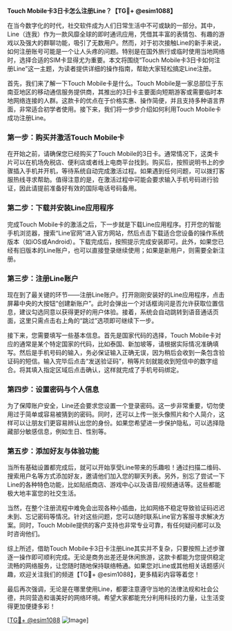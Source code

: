 **Touch Mobile卡3日卡怎么注册Line？【TG💪+ @esim1088】**

在当今数字化的时代，社交软件成为人们日常生活中不可或缺的一部分。其中，Line（连我）作为一款风靡全球的即时通讯应用，凭借其丰富的表情包、有趣的游戏以及强大的群聊功能，吸引了无数用户。然而，对于初次接触Line的新手来说，如何注册账号可能是一个让人头疼的问题。特别是在国外旅行或临时使用当地网络时，选择合适的SIM卡显得尤为重要。本文将围绕“Touch Mobile卡3日卡如何注册Line”这一主题，为读者提供详细的操作指南，帮助大家轻松搞定Line注册。

首先，我们来了解一下Touch Mobile卡是什么。Touch Mobile是一家总部位于东南亚地区的移动通信服务提供商，其推出的3日卡主要面向短期游客或需要临时本地网络连接的人群。这款卡的优点在于价格实惠、操作简便，并且支持多种语言界面，非常适合初学者使用。接下来，我们将一步步介绍如何利用Touch Mobile卡成功注册Line。

### 第一步：购买并激活Touch Mobile卡

在开始之前，请确保您已经购买了Touch Mobile的3日卡。通常情况下，这类卡片可以在机场免税店、便利店或者线上电商平台找到。购买后，按照说明书上的步骤插入手机并开机，等待系统自动完成激活过程。如果遇到任何问题，可以拨打客服热线寻求帮助。值得注意的是，在激活过程中可能会要求输入手机号码进行验证，因此请提前准备好有效的国际电话号码备用。

### 第二步：下载并安装Line应用程序

完成Touch Mobile卡的激活之后，下一步就是下载Line应用程序。打开您的智能手机浏览器，搜索“Line官网”进入官方网站，然后点击下载适合您设备的操作系统版本（如iOS或Android）。下载完成后，按照提示完成安装即可。此外，如果您已经有旧版本的Line账户，也可以直接登录继续使用；如果是新用户，则需要全新注册。

### 第三步：注册Line账户

现在到了最关键的环节——注册Line账户。打开刚刚安装好的Line应用程序，点击屏幕中央的大按钮“创建新账户”。此时会弹出一个对话框询问是否允许获取位置信息，建议勾选同意以获得更好的用户体验。接着，系统会自动跳转到语音通话页面，这里只需点击右上角的“跳过”选项即可继续下一步。

接下来，您需要填写一些基本信息。首先是国家代码的选择，Touch Mobile卡对应的通常是某个特定国家的代码，比如泰国、新加坡等，请根据实际情况准确填写。然后是手机号码的输入，务必保证输入正确无误，因为稍后会收到一条包含验证码的短信。输入完毕后点击“发送验证码”，稍等片刻就能收到短信中的数字组合。将其填入指定区域后点击确认，这样就完成了手机号码绑定。

### 第四步：设置密码与个人信息

为了保障账户安全，Line还会要求您设置一个登录密码。这一步非常重要，切勿使用过于简单或容易被猜到的密码。同时，还可以上传一张头像照片和个人简介，这样可以让朋友们更容易辨认出您的身份。如果您希望进一步保护隐私，可以选择隐藏部分敏感信息，例如生日、性别等。

### 第五步：添加好友与体验功能

当所有基础设置都完成后，就可以开始享受Line带来的乐趣啦！通过扫描二维码、搜索用户名等方式添加好友，邀请他们加入您的聊天列表。另外，别忘了尝试一下Line的各种特色功能，比如贴纸商店、游戏中心以及语音/视频通话等。这些都能极大地丰富您的社交生活。

当然，在整个注册流程中难免会出现各种小插曲，比如网络不稳定导致验证码迟迟未到、忘记密码等情况。针对这些问题，您可以随时联系Line官方客服寻求解决方案。同时，Touch Mobile提供的客户支持也非常专业可靠，有任何疑问都可以及时咨询他们。

综上所述，借助Touch Mobile卡3日卡注册Line其实并不复杂，只要按照上述步骤逐一操作即可顺利完成。无论是商务出差还是休闲旅游，这款卡都能为您提供稳定流畅的网络服务，让您随时随地保持联络畅通。如果您对Line或其他相关话题感兴趣，欢迎关注我们的频道【TG💪+ @esim1088】，更多精彩内容等着您！

最后再次强调，无论是在哪里使用Line，都要注意遵守当地的法律法规和社会公德，共同营造和谐美好的网络环境。希望大家都能充分利用科技的力量，让生活变得更加便捷多彩！

[[TG💪+ @esim1088](https://t.me/s/esim1088) ![Image](https://i.postimg.cc/4NQfJmqS/Snipaste-2025-05-13-00-14-12.png)]